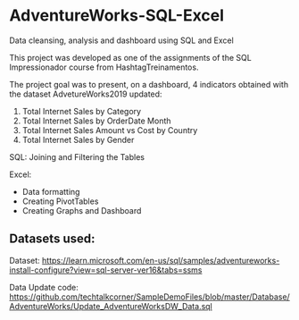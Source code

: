 # AdventureWorks-SQL-Excel
Data cleansing, analysis and dashboard using SQL and Excel

This project was developed as one of the assignments of the SQL Impressionador course from HashtagTreinamentos.

The project goal was to present, on a dashboard, 4 indicators obtained with the dataset AdvetureWorks2019 updated:

1. Total Internet Sales by Category
2. Total Internet Sales by OrderDate Month
3. Total Internet Sales Amount vs Cost by Country
4. Total Internet Sales by Gender

SQL: Joining and Filtering the Tables

Excel:
- Data formatting
- Creating PivotTables
- Creating Graphs and Dashboard

## Datasets used:

Dataset: https://learn.microsoft.com/en-us/sql/samples/adventureworks-install-configure?view=sql-server-ver16&tabs=ssms

Data Update code: https://github.com/techtalkcorner/SampleDemoFiles/blob/master/Database/AdventureWorks/Update_AdventureWorksDW_Data.sql
